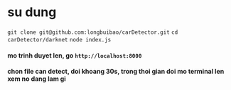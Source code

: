 # su dung
`git clone git@github.com:longbuibao/carDetector.git`
`cd carDetector/darknet`
`node index.js`
#### mo trinh duyet len, go `http://localhost:8000`
#### chon file can detect, doi khoang 30s, trong thoi gian doi mo terminal len xem no dang lam gi
